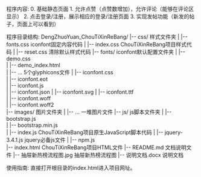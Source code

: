 程序内容:
	0. 基础静态页面
	1. 允许点赞（点赞数增加），允许评论（能够在评论区显示）
	2. 点击登录/注册，展示相应的登录/注册页面
	3. 实现发帖功能（新发的帖子，页面上可以看到）


程序目录结构:
DengZhuoYuan_ChouTiXinReBang/
|-- css/						样式文件夹
|	|-- fonts.css               iconfont固定内容代码
|	|-- index.css		        ChouTiXinReBang项目样式代码
|	|-- reset.css          	    清除默认样式代码
|-- fonts/                      iconfont默认配置文件夹
|	|-- demo.css   
|	|-- demo_index.html  
|	|-- ...						5个glyphicons文件
|	|-- iconfont.css   
|	|-- iconfont.eot   
|	|-- iconfont.js   
|	|-- iconfont.json 
|	|-- iconfont.svg 
|	|-- iconfont.ttf  
|	|-- iconfont.woff   
|	|-- iconfont.woff2    
|-- images/                     图片文件夹
|	|-- ...		                一堆图片文件
|-- js/                         js脚本文件夹
|	|-- bootstrap.js			
|	|-- bootstrap.min.js		
|	|-- index.js				ChouTiXinReBang项目原生JavaScript脚本代码
|	|-- jquery-3.4.1.js			jquery必备js文件
|	|-- npm.js				    
|-- index.html                  ChouTiXinReBang项目HTML文件
|-- README.md				    文档说明文件
|-- 抽屉新热榜流程图.jpg		抽屉新热榜流程图
|-- 说明文档.docx				说明文档

使用指南:
	直接打开根目录的index.html进入项目网址。
	